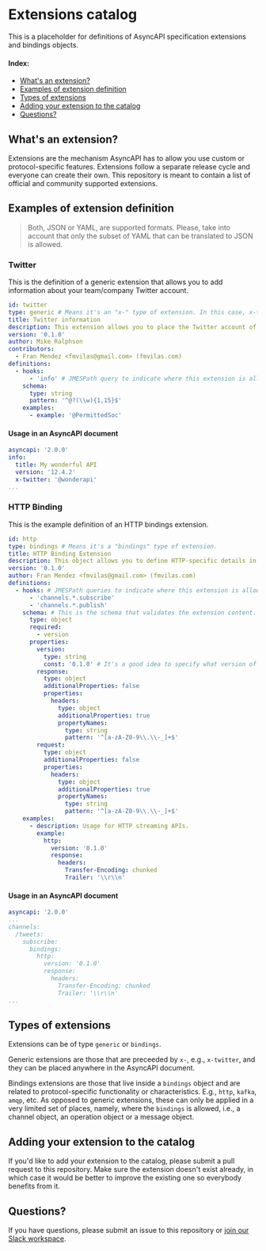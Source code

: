 # Extensions catalog

This is a placeholder for definitions of AsyncAPI specification extensions and bindings objects.

#### Index:

<!-- TOC depthFrom:2 depthTo:2 -->

- [What's an extension?](#whats-an-extension)
- [Examples of extension definition](#examples-of-extension-definition)
- [Types of extensions](#types-of-extensions)
- [Adding your extension to the catalog](#adding-your-extension-to-the-catalog)
- [Questions?](#questions)

<!-- /TOC -->

## What's an extension?

Extensions are the mechanism AsyncAPI has to allow you use custom or protocol-specific features. Extensions follow a separate release cycle and everyone can create their own. This repository is meant to contain a list of official and community supported extensions.

## Examples of extension definition

> Both, JSON or YAML, are supported formats. Please, take into account that only the subset of YAML that can be translated to JSON is allowed.

### Twitter

This is the definition of a generic extension that allows you to add information about your team/company Twitter account.

```yaml
id: twitter
type: generic # Means it's an "x-" type of extension. In this case, x-twitter.
title: Twitter information
description: This extension allows you to place the Twitter account of the team/company in charge of the API.
version: '0.1.0'
author: Mike Ralphson
contributors:
  - Fran Mendez <fmvilas@gmail.com> (fmvilas.com)
definitions:
  - hooks:
      - 'info' # JMESPath query to indicate where this extension is allowed in the AsyncAPI document. In this case, it's only allowed in the "info" object.
    schema:
      type: string
      pattern: '^@?(\\w){1,15}$'
    examples:
      - example: '@PermittedSoc'
```

#### Usage in an AsyncAPI document

```yaml
asyncapi: '2.0.0'
info:
  title: My wonderful API
  version: '12.4.2'
  x-twitter: '@wonderapi'
...
```

### HTTP Binding

This is the example definition of an HTTP bindings extension.

```yaml
id: http
type: bindings # Means it's a "bindings" type of extension.
title: HTTP Binding Extension
description: This object allows you to define HTTP-specific details in AsyncAPI.
version: '0.1.0'
author: Fran Mendez <fmvilas@gmail.com> (fmvilas.com)
definitions:
  - hooks: # JMESPath queries to indicate where this extension is allowed in the AsyncAPI document. In this case, it's allowed in all the operation (publish/subscribe) objects.
      - 'channels.*.subscribe'
      - 'channels.*.publish'
    schema: # This is the schema that validates the extension content. It's in JSON Schema Draft 07.
      type: object
      required:
        - version
      properties:
        version:
          type: string
          const: '0.1.0' # It's a good idea to specify what version of the extension are you using. It will facilitate things to tooling and will allow you to have different versions of the same extension in a single document.
        response:
          type: object
          additionalProperties: false
          properties:
            headers:
              type: object
              additionalProperties: true
              propertyNames:
                type: string
                pattern: '^[a-zA-Z0-9\\.\\-_]+$'
        request:
          type: object
          additionalProperties: false
          properties:
            headers:
              type: object
              additionalProperties: true
              propertyNames:
                type: string
                pattern: '^[a-zA-Z0-9\\.\\-_]+$'
    examples:
      - description: Usage for HTTP streaming APIs.
        example:
          http:
            version: '0.1.0'
            response:
              headers:
                Transfer-Encoding: chunked
                Trailer: '\\r\\n'
```

#### Usage in an AsyncAPI document

```yaml
asyncapi: '2.0.0'
...
channels:
  /tweets:
    subscribe:
      bindings:
        http:
          version: '0.1.0'
          response:
            headers:
              Transfer-Encoding: chunked
              Trailer: '\\r\\n'
...
```

## Types of extensions

Extensions can be of type `generic` or `bindings`.

Generic extensions are those that are preceeded by `x-`, e.g., `x-twitter`, and they can be placed anywhere in the AsyncAPI document.

Bindings extensions are those that live inside a `bindings` object and are related to protocol-specific functionality or characteristics. E.g., `http`, `kafka`, `amqp`, etc. As opposed to generic extensions, these can only be applied in a very limited set of places, namely, where the `bindings` is allowed, i.e., a channel object, an operation object or a message object.

## Adding your extension to the catalog

If you'd like to add your extension to the catalog, please submit a pull request to this repository. Make sure the extension doesn't exist already, in which case it would be better to improve the existing one so everybody benefits from it.

## Questions?

If you have questions, please submit an issue to this repository or [join our Slack workspace](https://join.slack.com/t/asyncapi/shared_invite/enQtNDY3MzI0NjU5OTQyLWU4ZGU2MTg1MDIyZDFjMTI2YjkxYTdlMzc1NjgzYTAxZDM1YTg1NDhhMTE2NDliMjlhZjYxNzk0ZTE5ZGU1ZTg).
